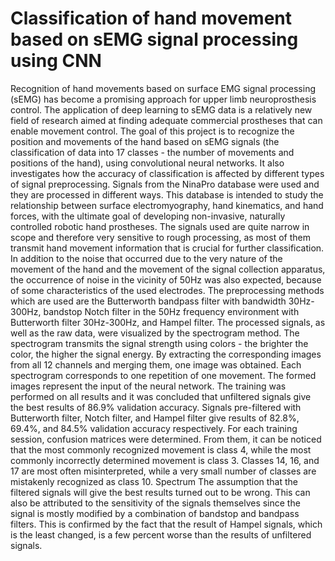 
# Classification of hand movement based on sEMG signal processing using CNN

Recognition of hand movements based on surface EMG signal processing (sEMG) has become a promising approach for upper limb neuroprosthesis control.
The application of deep learning to sEMG data is a relatively new field of research aimed at finding adequate commercial prostheses that can enable movement
control. The goal of this project is to recognize the position and movements of the hand based on sEMG signals (the classification of data into 17 classes -
the number of movements and positions of the hand), using convolutional neural networks. It also investigates how the accuracy of classification is affected by
different types of signal preprocessing. Signals from the NinaPro database were used and they are processed in different ways. This database is intended to study
the relationship between surface electromyography, hand kinematics, and hand forces, with the ultimate goal of developing non-invasive, naturally controlled robotic
hand prostheses. The signals used are quite narrow in scope and therefore very sensitive to rough processing, as most of them transmit hand movement information that
is crucial for further classification. In addition to the noise that occurred due to the very nature of the movement of the hand and the movement of the signal
collection apparatus, the occurrence of noise in the vicinity of 50Hz was also expected, because of some characteristics of the used electrodes. The preprocessing
methods which are used are the Butterworth bandpass filter with bandwidth 30Hz-300Hz, bandstop Notch filter in the 50Hz frequency environment with Butterworth filter
30Hz-300Hz, and Hampel filter. The processed signals, as well as the raw data, were visualized by the spectrogram method. The spectrogram transmits the signal
strength using colors - the brighter the color, the higher the signal energy. By extracting the corresponding images from all 12 channels and merging them, one
image was obtained. Each spectrogram corresponds to one repetition of one movement. The formed images represent the input of the neural network. The training was
performed on all results and it was concluded that unfiltered signals give the best results of 86.9% validation accuracy. Signals pre-filtered with Butterworth
filter, Notch filter, and Hampel filter give results of 82.8%, 69.4%, and 84.5% validation accuracy respectively. For each training session, confusion matrices were
determined. From them, it can be noticed that the most commonly recognized movement is class 4, while the most commonly incorrectly determined movement is class 3.
Classes 14, 16, and 17 are most often misinterpreted, while a very small number of classes are mistakenly recognized as class 10. Spectrum The assumption that the
filtered signals will give the best results turned out to be wrong. This can also be attributed to the sensitivity of the signals themselves since the signal is mostly
modified by a combination of bandstop and bandpass filters. This is confirmed by the fact that the result of Hampel signals, which is the least changed, is a few
percent worse than the results of unfiltered signals.
